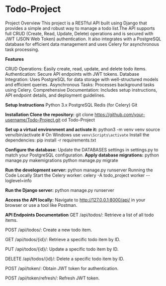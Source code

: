 # Todo-Project

Project Overview
This project is a RESTful API built using Django that provides a simple and robust way to manage a todo list.The API supports full CRUD (Create, Read, Update, Delete) operations and is secured with JWT (JSON Web Token) authentication. It also integrates with a PostgreSQL database for efficient data management and uses Celery for asynchronous task processing.

**Features**

CRUD Operations: Easily create, read, update, and delete todo items.
Authentication: Secure API endpoints with JWT tokens.
Database Integration: Uses PostgreSQL for data storage with well-structured models and efficient queries.
Asynchronous Tasks: Processes background tasks using Celery.
Comprehensive Documentation: Includes setup instructions, API endpoint details, and deployment guidelines.

**Setup Instructions**
Python 3.x
PostgreSQL
Redis (for Celery)
Git

**Installation Clone the repository:**
git clone https://github.com/your-username/Todo-Project.git
cd Todo-Project

**Set up a virtual environment and activate it:**
python3 -m venv venv
source venv/bin/activate  # On Windows use `venv\Scripts\activate`
Install the dependencies:
pip install -r requirements.txt

**Configure the database:**
Update the DATABASES settings in settings.py to match your PostgreSQL configuration.
**Apply database migrations:**
python manage.py makemigrations
python manage.py migrate

**Run the development server:**
python manage.py runserver
Running the Code Locally
Start the Celery worker:
celery -A todo_project worker --loglevel=info

**Run the Django server:**
python manage.py runserver

**Access the API locally:**
Navigate to http://127.0.0.1:8000/api/ in your browser or use a tool like Postman.

**API Endpoints Documentation**
GET /api/todos/: Retrieve a list of all todo items.

POST /api/todos/: Create a new todo item.

GET /api/todos/{id}/: Retrieve a specific todo item by ID.

PUT /api/todos/{id}/: Update a specific todo item by ID.

DELETE /api/todos/{id}/: Delete a specific todo item by ID.

POST /api/token/: Obtain JWT token for authentication.

POST /api/token/refresh/: Refresh JWT token.

